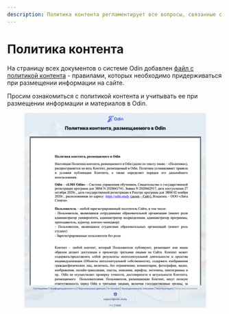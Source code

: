 ```yaml
---
description: Политика контента регламентирует все вопросы, связанные с контентом
---
```


# Политика контента

На страницу всех документов о системе Odin добавлен [файл с политикой контента](https://www.odin.study/ru/Agreement?type=contentpolicy) - правилами, которых необходимо придерживаться при размещении информации на сайте.&#x20;

Просим ознакомиться с политикой контента и учитывать ее при размещении информации и материалов в Odin.&#x20;

<figure><img src="../.gitbook/assets/image (38).png" alt=""><figcaption></figcaption></figure>
